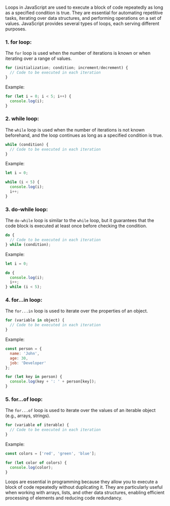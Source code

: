 Loops in JavaScript are used to execute a block of code repeatedly as long as a specified condition is true. They are essential for automating repetitive tasks, iterating over data structures, and performing operations on a set of values. JavaScript provides several types of loops, each serving different purposes.

### 1. **for loop:**
   The `for` loop is used when the number of iterations is known or when iterating over a range of values.

   ```javascript
   for (initialization; condition; increment/decrement) {
     // Code to be executed in each iteration
   }
   ```

   Example:

   ```javascript
   for (let i = 0; i < 5; i++) {
     console.log(i);
   }
   ```

### 2. **while loop:**
   The `while` loop is used when the number of iterations is not known beforehand, and the loop continues as long as a specified condition is true.

   ```javascript
   while (condition) {
     // Code to be executed in each iteration
   }
   ```

   Example:

   ```javascript
   let i = 0;

   while (i < 5) {
     console.log(i);
     i++;
   }
   ```

### 3. **do-while loop:**
   The `do-while` loop is similar to the `while` loop, but it guarantees that the code block is executed at least once before checking the condition.

   ```javascript
   do {
     // Code to be executed in each iteration
   } while (condition);
   ```

   Example:

   ```javascript
   let i = 0;

   do {
     console.log(i);
     i++;
   } while (i < 5);
   ```

### 4. **for...in loop:**
   The `for...in` loop is used to iterate over the properties of an object.

   ```javascript
   for (variable in object) {
     // Code to be executed in each iteration
   }
   ```

   Example:

   ```javascript
   const person = {
     name: 'John',
     age: 30,
     job: 'Developer'
   };

   for (let key in person) {
     console.log(key + ': ' + person[key]);
   }
   ```

### 5. **for...of loop:**
   The `for...of` loop is used to iterate over the values of an iterable object (e.g., arrays, strings).

   ```javascript
   for (variable of iterable) {
     // Code to be executed in each iteration
   }
   ```

   Example:

   ```javascript
   const colors = ['red', 'green', 'blue'];

   for (let color of colors) {
     console.log(color);
   }
   ```

Loops are essential in programming because they allow you to execute a block of code repeatedly without duplicating it. They are particularly useful when working with arrays, lists, and other data structures, enabling efficient processing of elements and reducing code redundancy.